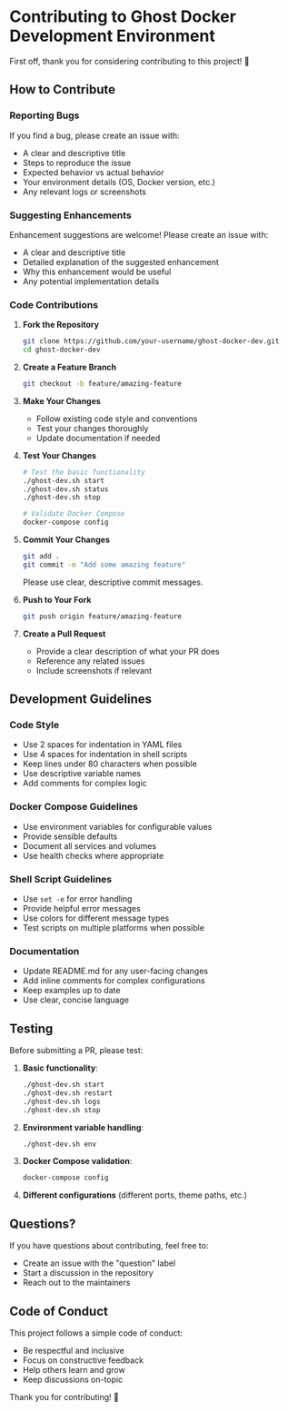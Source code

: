 # Contributing to Ghost Docker Development Environment

First off, thank you for considering contributing to this project! 🎉

## How to Contribute

### Reporting Bugs

If you find a bug, please create an issue with:

- A clear and descriptive title
- Steps to reproduce the issue
- Expected behavior vs actual behavior
- Your environment details (OS, Docker version, etc.)
- Any relevant logs or screenshots

### Suggesting Enhancements

Enhancement suggestions are welcome! Please create an issue with:

- A clear and descriptive title
- Detailed explanation of the suggested enhancement
- Why this enhancement would be useful
- Any potential implementation details

### Code Contributions

1. **Fork the Repository**

   ```bash
   git clone https://github.com/your-username/ghost-docker-dev.git
   cd ghost-docker-dev
   ```

2. **Create a Feature Branch**

   ```bash
   git checkout -b feature/amazing-feature
   ```

3. **Make Your Changes**

   - Follow existing code style and conventions
   - Test your changes thoroughly
   - Update documentation if needed

4. **Test Your Changes**

   ```bash
   # Test the basic functionality
   ./ghost-dev.sh start
   ./ghost-dev.sh status
   ./ghost-dev.sh stop

   # Validate Docker Compose
   docker-compose config
   ```

5. **Commit Your Changes**

   ```bash
   git add .
   git commit -m "Add some amazing feature"
   ```

   Please use clear, descriptive commit messages.

6. **Push to Your Fork**

   ```bash
   git push origin feature/amazing-feature
   ```

7. **Create a Pull Request**
   - Provide a clear description of what your PR does
   - Reference any related issues
   - Include screenshots if relevant

## Development Guidelines

### Code Style

- Use 2 spaces for indentation in YAML files
- Use 4 spaces for indentation in shell scripts
- Keep lines under 80 characters when possible
- Use descriptive variable names
- Add comments for complex logic

### Docker Compose Guidelines

- Use environment variables for configurable values
- Provide sensible defaults
- Document all services and volumes
- Use health checks where appropriate

### Shell Script Guidelines

- Use `set -e` for error handling
- Provide helpful error messages
- Use colors for different message types
- Test scripts on multiple platforms when possible

### Documentation

- Update README.md for any user-facing changes
- Add inline comments for complex configurations
- Keep examples up to date
- Use clear, concise language

## Testing

Before submitting a PR, please test:

1. **Basic functionality**:

   ```bash
   ./ghost-dev.sh start
   ./ghost-dev.sh restart
   ./ghost-dev.sh logs
   ./ghost-dev.sh stop
   ```

2. **Environment variable handling**:

   ```bash
   ./ghost-dev.sh env
   ```

3. **Docker Compose validation**:

   ```bash
   docker-compose config
   ```

4. **Different configurations** (different ports, theme paths, etc.)

## Questions?

If you have questions about contributing, feel free to:

- Create an issue with the "question" label
- Start a discussion in the repository
- Reach out to the maintainers

## Code of Conduct

This project follows a simple code of conduct:

- Be respectful and inclusive
- Focus on constructive feedback
- Help others learn and grow
- Keep discussions on-topic

Thank you for contributing! 🚀
